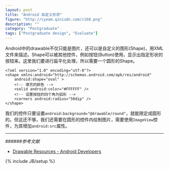 ```yaml
---
layout: post
title: "Android 自定义形状"
figure: "http://cyeam.qiniudn.com/c168.png"
description: ""
category: "Postgraduate"
tags: ["Postgraduate design", "Evaluate"]
---
```


Android中的drawable不仅只能是图片，还可以是自定义的图形(Shape)，用XML文件来描述。Shape可以被其他控件，例如按钮(Button)使用，显示出指定形状的按钮来。这里我们要进行扁平化处理，所以需要一个圆形的Shape。

    <?xml version="1.0" encoding="utf-8"?>
    <shape xmlns:android="http://schemas.android.com/apk/res/android"
        android:shape="oval" >
        <!-- 填充的颜色 -->
        <solid android:color="#FFFFFF" />
        <!-- 设置按钮的四个角为弧形 -->
        <corners android:radius="50dip" />
    </shape>

我们的控件只要设置`android:background="@drawable/round"`，就能限定成圆形的。但这还不够，我们还需要在圆形的控件内绘制图片，需要使用`ImageView`控件，为其增加`android:src`属性。

---

######*参考文献*
+ [Drawable Resources - Android Developers](http://developer.android.com/guide/topics/resources/drawable-resource.html)

{% include JB/setup %}
